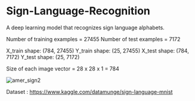 # Sign-Language-Recognition
A deep learning model that recognizes sign language alphabets.

Number of training examples = 27455
Number of test examples = 7172

X_train shape: (784, 27455)
Y_train shape: (25, 27455)
X_test shape: (784, 7172)
Y_test shape: (25, 7172)

Size of each image vector = 28 x 28 x 1 = 784



![amer_sign2](https://user-images.githubusercontent.com/53033648/78063390-21d5c800-735e-11ea-86e3-5696da3783e3.png)


Dataset : https://www.kaggle.com/datamunge/sign-language-mnist
